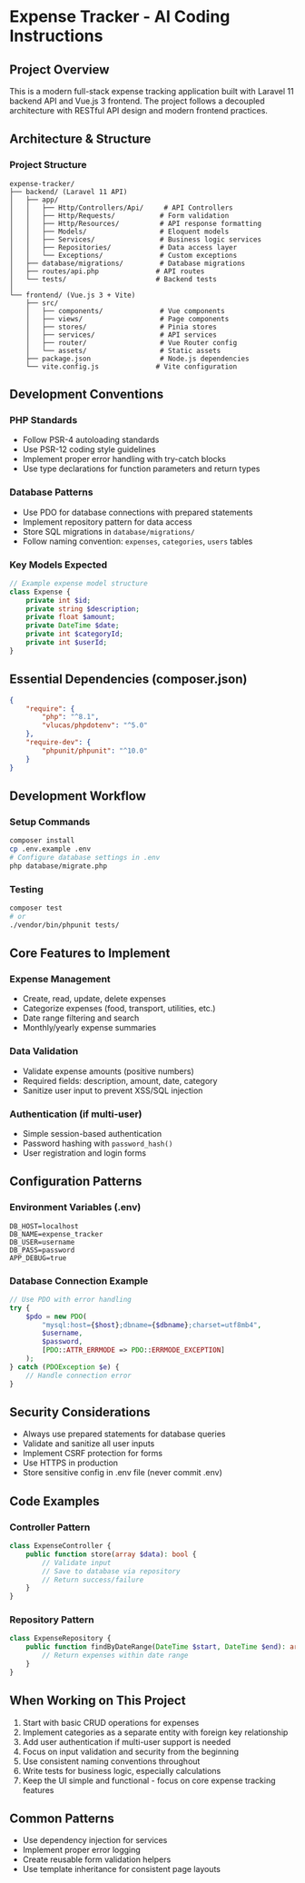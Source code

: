 # Expense Tracker - AI Coding Instructions

## Project Overview
This is a modern full-stack expense tracking application built with Laravel 11 backend API and Vue.js 3 frontend. The project follows a decoupled architecture with RESTful API design and modern frontend practices.

## Architecture & Structure

### Project Structure
```
expense-tracker/
├── backend/ (Laravel 11 API)
│   ├── app/
│   │   ├── Http/Controllers/Api/     # API Controllers
│   │   ├── Http/Requests/           # Form validation
│   │   ├── Http/Resources/          # API response formatting
│   │   ├── Models/                  # Eloquent models
│   │   ├── Services/                # Business logic services
│   │   ├── Repositories/            # Data access layer
│   │   └── Exceptions/              # Custom exceptions
│   ├── database/migrations/         # Database migrations
│   ├── routes/api.php              # API routes
│   └── tests/                      # Backend tests
│
└── frontend/ (Vue.js 3 + Vite)
    ├── src/
    │   ├── components/              # Vue components
    │   ├── views/                   # Page components
    │   ├── stores/                  # Pinia stores
    │   ├── services/                # API services
    │   ├── router/                  # Vue Router config
    │   └── assets/                  # Static assets
    ├── package.json                 # Node.js dependencies
    └── vite.config.js              # Vite configuration
```

## Development Conventions

### PHP Standards
- Follow PSR-4 autoloading standards
- Use PSR-12 coding style guidelines
- Implement proper error handling with try-catch blocks
- Use type declarations for function parameters and return types

### Database Patterns
- Use PDO for database connections with prepared statements
- Implement repository pattern for data access
- Store SQL migrations in `database/migrations/`
- Follow naming convention: `expenses`, `categories`, `users` tables

### Key Models Expected
```php
// Example expense model structure
class Expense {
    private int $id;
    private string $description;
    private float $amount;
    private DateTime $date;
    private int $categoryId;
    private int $userId;
}
```

## Essential Dependencies (composer.json)
```json
{
    "require": {
        "php": "^8.1",
        "vlucas/phpdotenv": "^5.0"
    },
    "require-dev": {
        "phpunit/phpunit": "^10.0"
    }
}
```

## Development Workflow

### Setup Commands
```bash
composer install
cp .env.example .env
# Configure database settings in .env
php database/migrate.php
```

### Testing
```bash
composer test
# or
./vendor/bin/phpunit tests/
```

## Core Features to Implement

### Expense Management
- Create, read, update, delete expenses
- Categorize expenses (food, transport, utilities, etc.)
- Date range filtering and search
- Monthly/yearly expense summaries

### Data Validation
- Validate expense amounts (positive numbers)
- Required fields: description, amount, date, category
- Sanitize user input to prevent XSS/SQL injection

### Authentication (if multi-user)
- Simple session-based authentication
- Password hashing with `password_hash()`
- User registration and login forms

## Configuration Patterns

### Environment Variables (.env)
```
DB_HOST=localhost
DB_NAME=expense_tracker
DB_USER=username
DB_PASS=password
APP_DEBUG=true
```

### Database Connection Example
```php
// Use PDO with error handling
try {
    $pdo = new PDO(
        "mysql:host={$host};dbname={$dbname};charset=utf8mb4",
        $username,
        $password,
        [PDO::ATTR_ERRMODE => PDO::ERRMODE_EXCEPTION]
    );
} catch (PDOException $e) {
    // Handle connection error
}
```

## Security Considerations
- Always use prepared statements for database queries
- Validate and sanitize all user inputs
- Implement CSRF protection for forms
- Use HTTPS in production
- Store sensitive config in .env file (never commit .env)

## Code Examples

### Controller Pattern
```php
class ExpenseController {
    public function store(array $data): bool {
        // Validate input
        // Save to database via repository
        // Return success/failure
    }
}
```

### Repository Pattern
```php
class ExpenseRepository {
    public function findByDateRange(DateTime $start, DateTime $end): array {
        // Return expenses within date range
    }
}
```

## When Working on This Project
1. Start with basic CRUD operations for expenses
2. Implement categories as a separate entity with foreign key relationship
3. Add user authentication if multi-user support is needed
4. Focus on input validation and security from the beginning
5. Use consistent naming conventions throughout
6. Write tests for business logic, especially calculations
7. Keep the UI simple and functional - focus on core expense tracking features

## Common Patterns
- Use dependency injection for services
- Implement proper error logging
- Create reusable form validation helpers
- Use template inheritance for consistent page layouts